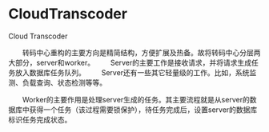 CloudTranscoder
===============

Cloud Transcoder 


　　转码中心重构的主要方向是精简结构，方便扩展及热备。故将转码中心分层两大部分，server和worker。
　　Server的主要工作是接收请求，并将请求生成任务放入数据库任务队列。
　　Server还有一些其它轻量级的工作。比如，系统监测、负载查询、状态检测等等。

　　Worker的主要作用是处理server生成的任务。其主要流程就是从server的数据库中获得一个任务（该过程需要锁保护），待任务完成后，设置server的数据库标识任务完成状态。
